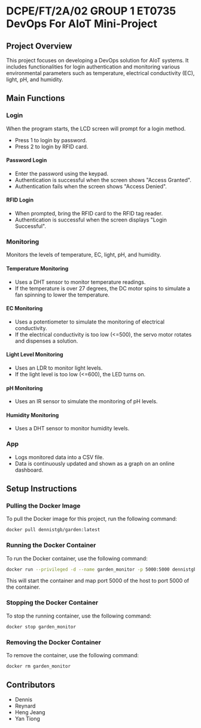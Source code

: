 # DCPE/FT/2A/02 GROUP 1 ET0735 DevOps For AIoT Mini-Project

## Project Overview

This project focuses on developing a DevOps solution for AIoT systems. It includes functionalities for login authentication and monitoring various environmental parameters such as temperature, electrical conductivity (EC), light, pH, and humidity.

## Main Functions

### Login

When the program starts, the LCD screen will prompt for a login method.
- Press 1 to login by password.
- Press 2 to login by RFID card.

#### Password Login

- Enter the password using the keypad.
- Authentication is successful when the screen shows "Access Granted".
- Authentication fails when the screen shows "Access Denied".

#### RFID Login

- When prompted, bring the RFID card to the RFID tag reader.
- Authentication is successful when the screen displays "Login Successful".

### Monitoring

Monitors the levels of temperature, EC, light, pH, and humidity.

#### Temperature Monitoring

- Uses a DHT sensor to monitor temperature readings.
- If the temperature is over 27 degrees, the DC motor spins to simulate a fan spinning to lower the temperature.

#### EC Monitoring

- Uses a potentiometer to simulate the monitoring of electrical conductivity.
- If the electrical conductivity is too low (<=500), the servo motor rotates and dispenses a solution.

#### Light Level Monitoring

- Uses an LDR to monitor light levels.
- If the light level is too low (<=600), the LED turns on.

#### pH Monitoring

- Uses an IR sensor to simulate the monitoring of pH levels.

#### Humidity Monitoring

- Uses a DHT sensor to monitor humidity levels.

### App

- Logs monitored data into a CSV file.
- Data is continuously updated and shown as a graph on an online dashboard.

## Setup Instructions

### Pulling the Docker Image

To pull the Docker image for this project, run the following command:
```bash
docker pull dennistgb/garden:latest
```

### Running the Docker Container

To run the Docker container, use the following command:
```bash
docker run --privileged -d --name garden_monitor -p 5000:5000 dennistgb/garden:latest
```

This will start the container and map port 5000 of the host to port 5000 of the container.

### Stopping the Docker Container

To stop the running container, use the following command:
```bash
docker stop garden_monitor
```

### Removing the Docker Container

To remove the container, use the following command:
```bash
docker rm garden_monitor
```

## Contributors

- Dennis
- Reynard
- Heng Jeang
- Yan Tiong
